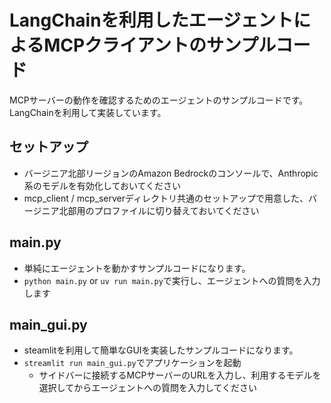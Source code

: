 # LangChainを利用したエージェントによるMCPクライアントのサンプルコード

MCPサーバーの動作を確認するためのエージェントのサンプルコードです。
LangChainを利用して実装しています。

## セットアップ
- バージニア北部リージョンのAmazon Bedrockのコンソールで、Anthropic系のモデルを有効化しておいてください
- mcp_client / mcp_serverディレクトリ共通のセットアップで用意した、バージニア北部用のプロファイルに切り替えておいてください

## main.py
- 単純にエージェントを動かすサンプルコードになります。
- ```python main.py``` or ```uv run main.py```で実行し、エージェントへの質問を入力します

## main_gui.py
- steamlitを利用して簡単なGUIを実装したサンプルコードになります。
- ```streamlit run main_gui.py```でアプリケーションを起動
    - サイドバーに接続するMCPサーバーのURLを入力し、利用するモデルを選択してからエージェントへの質問を入力してください 